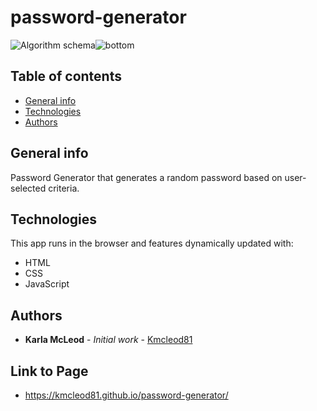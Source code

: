 # password-generator

![Algorithm schema](./assets/images/top.jpg)![bottom](./assets/images/bottom.jpg)

## Table of contents
* [General info](#general-info)
* [Technologies](#technologies)
* [Authors](#authors)

## General info
Password Generator that generates a random password based on user-selected criteria.
    
## Technologies
This app runs in the browser and features dynamically updated with: 

* HTML
* CSS
* JavaScript
    

## Authors

* **Karla McLeod** - *Initial work* - [Kmcleod81](https://github.com/Kmcleod81)


## Link to Page

* https://kmcleod81.github.io/password-generator/
